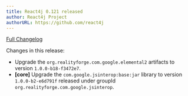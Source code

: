 ```yaml
---
title: React4j 0.121 released
author: React4j Project
authorURL: https://github.com/react4j
---
```


[Full Changelog](https://github.com/react4j/react4j/compare/v0.120...v0.121)

Changes in this release:

* Upgrade the `org.realityforge.com.google.elemental2` artifacts to version `1.0.0-b18-f3472e7`.
* **\[core\]** Upgrade the `com.google.jsinterop:base:jar` library to version `1.0.0-b2-e6d791f`
  released under groupId `org.realityforge.com.google.jsinterop`.
